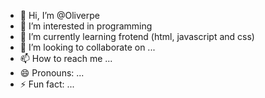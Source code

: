 - 👋 Hi, I’m @Oliverpe
- 👀 I’m interested in programming
- 🌱 I’m currently learning frotend (html, javascript and css) 
- 💞️ I’m looking to collaborate on ...
- 📫 How to reach me ...
- 😄 Pronouns: ...
- ⚡ Fun fact: ...

<!---
Oliverpe/Oliverpe is a ✨ special ✨ repository because its `README.md` (this file) appears on your GitHub profile.
You can click the Preview link to take a look at your changes.
--->
